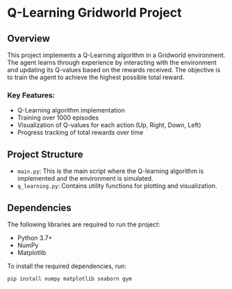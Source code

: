 # Q-Learning Gridworld Project

## Overview

This project implements a Q-Learning algorithm in a Gridworld environment. The agent learns through experience by interacting with the environment and updating its Q-values based on the rewards received. The objective is to train the agent to achieve the highest possible total reward.

### Key Features:
- Q-Learning algorithm implementation
- Training over 1000 episodes
- Visualization of Q-values for each action (Up, Right, Down, Left)
- Progress tracking of total rewards over time

## Project Structure

- `main.py`: This is the main script where the Q-learning algorithm is implemented and the environment is simulated.
- `q_learning.py`: Contains utility functions for plotting and visualization.



## Dependencies

The following libraries are required to run the project:

- Python 3.7+
- NumPy
- Matplotlib


To install the required dependencies, run:

```bash
pip install numpy matplotlib seaborn gym





